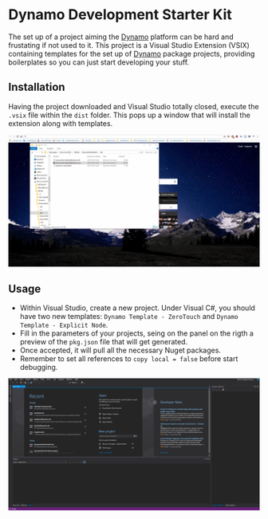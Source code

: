 # Dynamo Development Starter Kit

The set up of a project aiming the [Dynamo](http://dynamobim.org/) platform can be hard and frustating if not used to it. This project is a Visual Studio Extension (VSIX) containing templates for the set up of [Dynamo](http://dynamobim.org/) package projects, providing boilerplates so you can just start developing your stuff.

## Installation

Having the project downloaded and Visual Studio totally closed, execute the `.vsix` file within the `dist` folder. This pops up a window that will install the extension along with templates.

![Installing](assets/images/installation.gif)

## Usage

- Within Visual Studio, create a new project. Under Visual C#, you should have two new templates: `Dynamo Template - ZeroTouch` and `Dynamo Template - Explicit Node`.
- Fill in the parameters of your projects, seing on the panel on the rigth a preview of the `pkg.json` file that will get generated.
- Once accepted, it will pull all the necessary Nuget packages.
- Remember to set all references to `copy local = false` before start debugging.

![Usage](assets/images/usage.gif)

